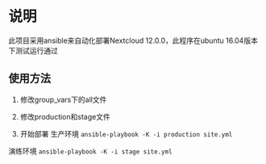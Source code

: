 # 说明

此项目采用ansible来自动化部署Nextcloud 12.0.0，此程序在ubuntu 16.04版本下测试运行通过

## 使用方法

1. 修改group_vars下的all文件

2. 修改production和stage文件

3. 开始部署
生产环境
`ansible-playbook -K -i production site.yml`

演练环境
`ansible-playbook -K -i stage site.yml`